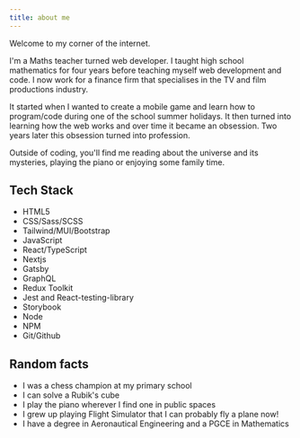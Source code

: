 ```yaml
---
title: about me
---
```


Welcome to my corner of the internet.

I'm a Maths teacher turned web developer. I taught high school mathematics for four years before teaching myself web development and code. I now work for a finance firm that specialises in the TV and film productions industry.

It started when I wanted to create a mobile game and learn how to program/code during one of the school summer holidays. It then turned into learning how the web works and over time it became an obsession. Two years later this obsession turned into profession.

Outside of coding, you'll find me reading about the universe and its mysteries, playing the piano or enjoying some family time.

## Tech Stack

- HTML5
- CSS/Sass/SCSS
- Tailwind/MUI/Bootstrap
- JavaScript
- React/TypeScript
- Nextjs
- Gatsby
- GraphQL
- Redux Toolkit
- Jest and React-testing-library
- Storybook
- Node
- NPM
- Git/Github

## Random facts

- I was a chess champion at my primary school
- I can solve a Rubik's cube
- I play the piano wherever I find one in public spaces
- I grew up playing Flight Simulator that I can probably fly a plane now!
- I have a degree in Aeronautical Engineering and a PGCE in Mathematics
